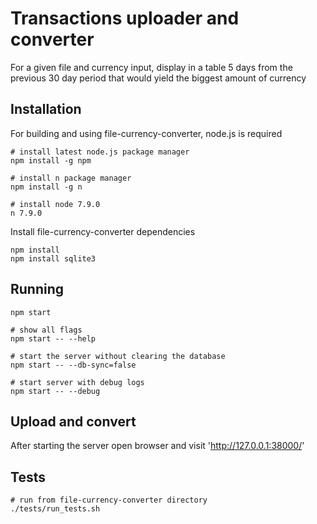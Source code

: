 # Transactions uploader and converter
For a given file and currency input, display in a table 5 days from the previous 30 day period that would yield the biggest amount of currency

## Installation

For building and using file-currency-converter, node.js is required

    # install latest node.js package manager
    npm install -g npm

    # install n package manager
    npm install -g n

    # install node 7.9.0
    n 7.9.0

Install file-currency-converter dependencies

    npm install
    npm install sqlite3

## Running

    npm start

    # show all flags
    npm start -- --help

    # start the server without clearing the database
    npm start -- --db-sync=false

    # start server with debug logs
    npm start -- --debug

## Upload and convert

After starting the server open browser and visit 'http://127.0.0.1:38000/'

## Tests

    # run from file-currency-converter directory
    ./tests/run_tests.sh
